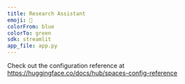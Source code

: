 ```yaml
---
title: Research Assistant
emoji: 🔬
colorFrom: blue
colorTo: green
sdk: streamlit
app_file: app.py
---
```


Check out the configuration reference at https://huggingface.co/docs/hub/spaces-config-reference